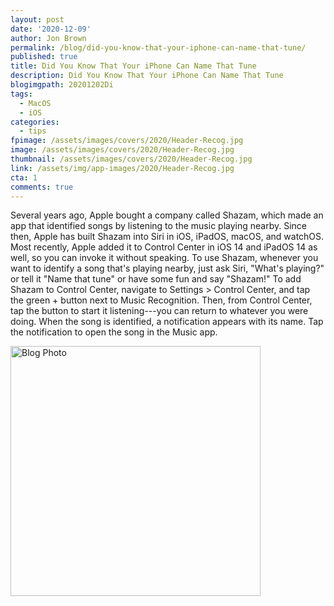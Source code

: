 ```yaml
---
layout: post
date: '2020-12-09'
author: Jon Brown
permalink: /blog/did-you-know-that-your-iphone-can-name-that-tune/
published: true
title: Did You Know That Your iPhone Can Name That Tune
description: Did You Know That Your iPhone Can Name That Tune
blogimgpath: 20201202Di
tags:
  - MacOS
  - iOS
categories:
  - tips
fpimage: /assets/images/covers/2020/Header-Recog.jpg
image: /assets/images/covers/2020/Header-Recog.jpg
thumbnail: /assets/images/covers/2020/Header-Recog.jpg
link: /assets/img/app-images/2020/Header-Recog.jpg
cta: 1
comments: true
---
```

Several years ago, Apple bought a company called Shazam, which made an
app that identified songs by listening to the music playing nearby.
Since then, Apple has built Shazam into Siri in iOS, iPadOS, macOS, and
watchOS. Most recently, Apple added it to Control Center in iOS 14 and
iPadOS 14 as well, so you can invoke it without speaking. To use Shazam,
whenever you want to identify a song that's playing nearby, just ask
Siri, "What's playing?" or tell it "Name that tune" or have some fun and
say "Shazam!" To add Shazam to Control Center, navigate to Settings >
Control Center, and tap the green + button next to Music Recognition.
Then, from Control Center, tap the button to start it listening---you
can return to whatever you were doing. When the song is identified, a
notification appears with its name. Tap the notification to open the
song in the Music app.

<img alt="Blog Photo" src="{{ site.site_cdn }}/assets/images/blog/2020/20201202Di/image2.jpeg" class="img-fluid rounded m-2" width="400" />